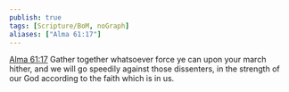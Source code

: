 ```yaml
---
publish: true
tags: [Scripture/BoM, noGraph]
aliases: ["Alma 61:17"]
---
```

[Alma 61:17](https://churchofjesuschrist.org/study/scriptures/bofm/alma/61?lang=eng&id=p17#p17) Gather together whatsoever force ye can upon your march hither, and we will go speedily against those dissenters, in the strength of our God according to the faith which is in us.
